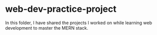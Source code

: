 # web-dev-practice-project
In this folder, I have shared the projects I worked on while learning web development to master the MERN stack.
